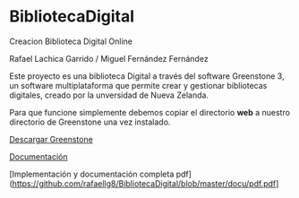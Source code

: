 # BibliotecaDigital
Creacion Biblioteca Digital Online

Rafael Lachica Garrido / Miguel Fernández Fernández

Este proyecto es una biblioteca Digital a través del software Greenstone 3, un software multiplataforma que permite crear y gestionar bibliotecas digitales,
creado por la unversidad de Nueva Zelanda.

Para que funcione simplemente debemos copiar el directorio **web** a nuestro directorio de Greenstone una vez instalado.

[Descargar Greenstone](http://www.greenstone.org/download_es)

[Documentación](https://github.com/rafaellg8/BibliotecaDigital/blob/master/docu/documentacion.md)

[Implementación y documentación completa  pdf](https://github.com/rafaellg8/BibliotecaDigital/blob/master/docu/pdf.pdf]
